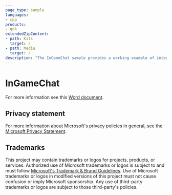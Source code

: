 ```yaml
---
page_type: sample
languages:
- cpp
products:
- gdk
extendedZipContent:
- path: Kits
  target: /
- path: Media
  target: /
description: "The InGameChat sample provides a working example of integrating the GameChat2 library into an Xbox title. It brings together the pieces needed to demonstrate in-title VOIP communications: GameChat, Multiplayer Sessions, and Peer Networking."
---
```


# InGameChat

For more information see this [Word document](https://github.com/microsoft/Xbox-GDK-Samples/blob/main/Samples/Audio/InGameChat/ReadMe.docx).

## Privacy statement

For more information about Microsoft's privacy policies in general, see the [Microsoft Privacy Statement](https://privacy.microsoft.com/privacystatement/).

## Trademarks

This project may contain trademarks or logos for projects, products, or services. Authorized use of Microsoft trademarks or logos is subject to and must follow [Microsoft's Trademark & Brand Guidelines](https://www.microsoft.com/en-us/legal/intellectualproperty/trademarks/usage/general). Use of Microsoft trademarks or logos in modified versions of this project must not cause confusion or imply Microsoft sponsorship. Any use of third-party trademarks or logos are subject to those third-party's policies.
